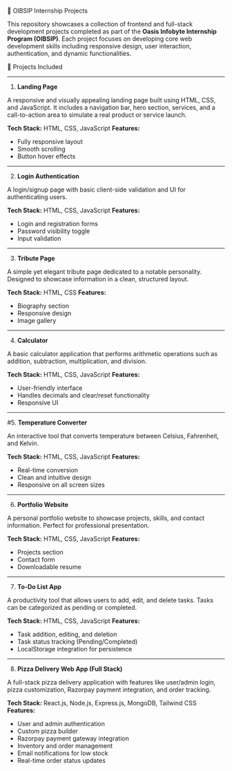 🌟 OIBSIP Internship Projects

This repository showcases a collection of frontend and full-stack development projects completed as part of the **Oasis Infobyte Internship Program (OIBSIP)**. Each project focuses on developing core web development skills including responsive design, user interaction, authentication, and dynamic functionalities.

🔗 Projects Included

---

1. **Landing Page**

A responsive and visually appealing landing page built using HTML, CSS, and JavaScript. It includes a navigation bar, hero section, services, and a call-to-action area to simulate a real product or service launch.

**Tech Stack:** HTML, CSS, JavaScript
**Features:**

* Fully responsive layout
* Smooth scrolling
* Button hover effects

---

2. **Login Authentication**

A login/signup page with basic client-side validation and UI for authenticating users.

**Tech Stack:** HTML, CSS, JavaScript
**Features:**

* Login and registration forms
* Password visibility toggle
* Input validation

---

3. **Tribute Page**

A simple yet elegant tribute page dedicated to a notable personality. Designed to showcase information in a clean, structured layout.

**Tech Stack:** HTML, CSS
**Features:**

* Biography section
* Responsive design
* Image gallery

---

4. **Calculator**

A basic calculator application that performs arithmetic operations such as addition, subtraction, multiplication, and division.

**Tech Stack:** HTML, CSS, JavaScript
**Features:**

* User-friendly interface
* Handles decimals and clear/reset functionality
* Responsive UI

---

#5. **Temperature Converter**

An interactive tool that converts temperature between Celsius, Fahrenheit, and Kelvin.

**Tech Stack:** HTML, CSS, JavaScript
**Features:**

* Real-time conversion
* Clean and intuitive design
* Responsive on all screen sizes

---

6. **Portfolio Website**

A personal portfolio website to showcase projects, skills, and contact information. Perfect for professional presentation.

**Tech Stack:** HTML, CSS, JavaScript
**Features:**

* Projects section
* Contact form
* Downloadable resume

---

7. **To-Do List App**

A productivity tool that allows users to add, edit, and delete tasks. Tasks can be categorized as pending or completed.

**Tech Stack:** HTML, CSS, JavaScript
**Features:**

* Task addition, editing, and deletion
* Task status tracking (Pending/Completed)
* LocalStorage integration for persistence

---

8. **Pizza Delivery Web App (Full Stack)**

A full-stack pizza delivery application with features like user/admin login, pizza customization, Razorpay payment integration, and order tracking.

**Tech Stack:** React.js, Node.js, Express.js, MongoDB, Tailwind CSS
**Features:**

* User and admin authentication
* Custom pizza builder
* Razorpay payment gateway integration
* Inventory and order management
* Email notifications for low stock
* Real-time order status updates
